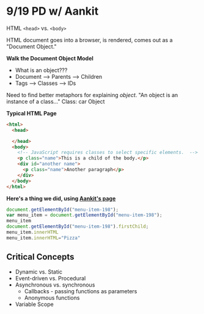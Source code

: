 # 9/19 PD w/ Aankit

HTML `<head>` vs. `<body>`

HTML document goes into a browser, is rendered, comes out as a "Document Object."

**Walk the Document Object Model**
- What is an object???
- Document --> Parents --> Children
- Tags --> Classes --> IDs

Need to find better metaphors for explaining _object_.
"An object is an instance of a class..."
Class: car
Object

**Typical HTML Page**

```html
<html>
  <head>

  </head>
  <body>
    <!-- JavaScript requires classes to select specific elements.  -->
    <p class="name">This is a child of the body.</p>
    <div id="another name">
      <p class="name">Another paragraph</p>
    </div>
  </body>
</html>
```

**Here's a thing we did, using [Aankit's page](http://www.aankit.com/)**
```javascript
document.getElementById("menu-item-198");
var menu_item = document.getElementById("menu-item-198");
menu_item
document.getElementById("menu-item-198").firstChild;
menu_item.innerHTML
menu_item.innerHTML="Pizza"
```
## Critical Concepts
- Dynamic vs. Static
- Event-driven vs. Procedural
- Asynchronous vs. synchronous
  - Callbacks - passing functions as parameters
  - Anonymous functions
- Variable Scope
